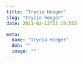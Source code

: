 ```yaml
---
title: "Trycia Hoeger"
slug: "trycia-hoeger"
date: 2021-02-13T12:19:55Z

meta:
  name: "Trycia Hoeger"
  dob: ""
  image: ""
---
```


